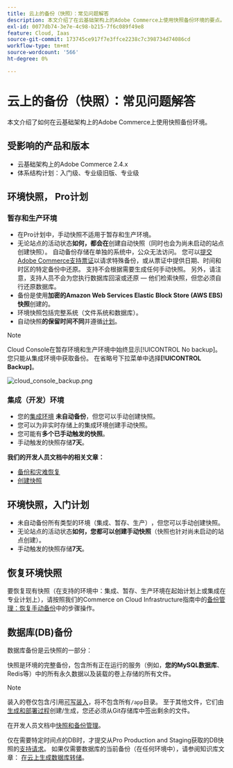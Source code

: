 ```yaml
---
title: 云上的备份（快照）：常见问题解答
description: 本文介绍了在云基础架构上的Adobe Commerce上使用快照备份环境的要点。
exl-id: 0077db74-3e7e-4c98-b215-7f6c089f49e8
feature: Cloud, Iaas
source-git-commit: 173745ce917f7e3ffce2238c7c398734d74086cd
workflow-type: tm+mt
source-wordcount: '566'
ht-degree: 0%

---
```


# 云上的备份（快照）：常见问题解答

本文介绍了如何在云基础架构上的Adobe Commerce上使用快照备份环境。

## 受影响的产品和版本

* 云基础架构上的Adobe Commerce 2.4.x
* 体系结构计划：入门级、专业级旧版、专业级

## 环境快照， Pro计划

### 暂存和生产环境

* 在Pro计划中，手动快照不适用于暂存和生产环境。
* 无论站点的活动状态&#x200B;**如何，都会在**&#x200B;创建自动快照（同时也会为尚未启动的站点创建快照）。 自动备份存储在单独的系统中，公众无法访问。
您可以[提交Adobe Commerce支持票证](/help/help-center-guide/help-center/magento-help-center-user-guide.md)以请求特殊备份，或从票证中提供日期、时间和时区的特定备份中还原。 支持不会根据需要生成任何手动快照。
另外，请注意，支持人员不会为您执行数据库回滚或还原 — 他们检索快照，但您必须自行还原数据库。
* 备份是使用&#x200B;**加密的Amazon Web Services Elastic Block Store (AWS EBS)快照**&#x200B;创建的。
* 环境快照包括完整系统（文件系统和数据库）。
* 自动快照&#x200B;**的保留时间不同**&#x200B;并遵循[计划](https://experienceleague.adobe.com/en/docs/commerce-on-cloud/user-guide/architecture/pro-architecture#backup-and-disaster-recovery)。

>[!NOTE]
>
>Cloud Console在暂存环境和生产环境中始终显示[!UICONTROL No backup]。 您只能从集成环境中获取备份。 在省略号下拉菜单中选择&#x200B;**[!UICONTROL Backup]**。
>
>![cloud_console_backup.png](assets/cloud_console_backup.png)

### 集成（开发）环境

* 您的[集成环境](/help/announcements/adobe-commerce-announcements/integration-environment-enhancement-request-pro-and-starter.md) **未自动备份**，但您可以手动创建快照&#x200B;**&#x200B;**。
* 您可以为非实时存储上的集成环境创建手动快照。
* 您可能有&#x200B;**多个已手动触发的快照**。
* 手动触发的快照存储&#x200B;**7天**。

**我们的开发人员文档中的相关文章：**

* [备份和灾难恢复](https://experienceleague.adobe.com/en/docs/commerce-on-cloud/user-guide/architecture/pro-architecture#backup-and-disaster-recovery)
* [创建快照](https://experienceleague.adobe.com/en/docs/commerce-on-cloud/user-guide/develop/storage/snapshots)

## 环境快照，入门计划

* 未自动备份所有类型的环境（集成、暂存、生产）**&#x200B;**，但您可以手动创建快照。
* 无论站点的活动状态&#x200B;**如何，您都可以创建手动快照**（快照也针对尚未启动的站点创建）。
* 手动触发的快照存储&#x200B;**7天**。

## 恢复环境快照

要恢复现有快照（在支持的环境中：集成、暂存、生产环境在起始计划上或集成在专业计划上），请按照我们的Commerce on Cloud Infrastructure指南中的[备份管理：恢复手动备份](https://experienceleague.adobe.com/en/docs/commerce-cloud-service/user-guide/develop/storage/snapshots#restore-a-manual-backup)中的步骤操作。

## 数据库(DB)备份

数据库备份是云快照的一部分：

快照是环境的完整备份，包含所有正在运行的服务（例如，**您的MySQL数据库**、Redis等）中的所有永久数据以及装载的卷上存储的所有文件。

>[!NOTE]
>
>装入的卷仅包含/引用[可写装入](https://experienceleague.adobe.com/en/docs/commerce-on-cloud/user-guide/configure/app/properties/properties#mounts)，将不包含所有`/app`目录。 至于其他文件，它们由[生成和部署过程](https://experienceleague.adobe.com/en/docs/commerce-on-cloud/user-guide/architecture/pro-develop-deploy-workflow#deployment-workflow)创建/生成，您还必须从Git存储库中签出剩余的文件。

在开发人员文档中[快照和备份管理](https://experienceleague.adobe.com/en/docs/commerce-on-cloud/user-guide/develop/storage/snapshots)。

仅在需要特定时间点的DB时，才提交从Pro Production and Staging获取的DB快照的[支持请求](/help/help-center-guide/help-center/magento-help-center-user-guide.md)。 如果仅需要数据库的当前备份（在任何环境中），请参阅知识库文章： [在云上生成数据库转储](/help/how-to/general/create-database-dump-on-cloud.md)。
